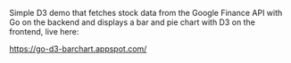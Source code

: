 Simple D3 demo that fetches stock data from the Google Finance API with Go on the backend and displays a bar and pie chart with D3 on the frontend, live here:

https://go-d3-barchart.appspot.com/

